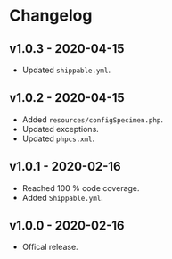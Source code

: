 # Changelog

## v1.0.3 - 2020-04-15

- Updated `shippable.yml`.

## v1.0.2 - 2020-04-15

- Added `resources/configSpecimen.php`.
- Updated exceptions.
- Updated `phpcs.xml`.

## v1.0.1 - 2020-02-16

- Reached 100 % code coverage.
- Added `Shippable.yml`.

## v1.0.0 - 2020-02-16

- Offical release.
